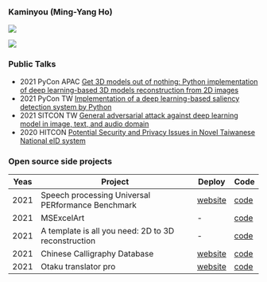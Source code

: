 ### Kaminyou (Ming-Yang Ho)
<p align="left"><img src=https://komarev.com/ghpvc/?username=kaminyou&color=dc143c></p>
<p align="left"><img src=https://github-readme-stats.vercel.app/api?username=kaminyou&show_icons=true&hide_border=true></p>

### Public Talks
- 2021 PyCon APAC [Get 3D models out of nothing: Python implementation of deep learning-based 3D models reconstruction from 2D images](https://th.pycon.org/pages/speakers)
- 2021 PyCon TW [Implementation of a deep learning-based saliency detection system by Python](https://www.youtube.com/watch?v=iRGEG-Lft40)
- 2021 SITCON TW [General adversarial attack against deep learning model in image, text, and audio domain](https://www.youtube.com/watch?v=qTBt-jBcfoE)
- 2020 HITCON [Potential Security and Privacy Issues in Novel Taiwanese National eID system](https://www.youtube.com/watch?v=xceL9rRYnEM)

### Open source side projects
Yeas | Project | Deploy | Code | 
--- | --- | --- | --- |
2021 | Speech processing Universal PERformance Benchmark | [website](https://superbbenchmark.org/) | [code](https://github.com/superbbenchmark/website-react)
2021 | MSExcelArt | - | [code](https://github.com/Kaminyou/MSExcelArt)
2021 | A template is all you need: 2D to 3D reconstruction | - | [code](https://github.com/Kaminyou/A-template-is-all-you-need)
2021 | Chinese Calligraphy Database | [website](https://kaminyou.com/Chinese-Calligraphy-Database-Crawler/) | [code](https://github.com/Kaminyou/Chinese-Calligraphy-Database-Crawler)
2021 | Otaku translator pro | [website](https://kaminyou.com/otaku-translator-pro/) | [code](https://github.com/Kaminyou/otaku-translator-pro)


<!--
**Kaminyou/Kaminyou** is a ✨ _special_ ✨ repository because its `README.md` (this file) appears on your GitHub profile.

Here are some ideas to get you started:

- 🔭 I’m currently working on ...
- 🌱 I’m currently learning ...
- 👯 I’m looking to collaborate on ...
- 🤔 I’m looking for help with ...
- 💬 Ask me about ...
- 📫 How to reach me: ...
- 😄 Pronouns: ...
- ⚡ Fun fact: ...
-->
